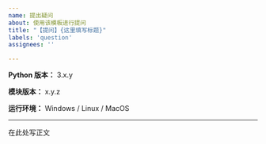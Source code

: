 ```yaml
---
name: 提出疑问
about: 使用该模板进行提问
title: "【提问】{这里填写标题}"
labels: 'question'
assignees: ''

---
```


**Python 版本：** 3.x.y

**模块版本：** x.y.z

**运行环境：** Windows / Linux / MacOS

---

在此处写正文
